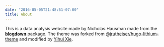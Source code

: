 ```yaml
---
date: "2016-05-05T21:48:51-07:00"
title: About
---
```


This is a data analysis website made by Nicholas Hausman made from the [**blogdown**](https://github.com/rstudio/blogdown) package. The theme was forked from [@jrutheiser/hugo-lithium-theme](https://github.com/jrutheiser/hugo-lithium-theme) and modified by [Yihui Xie](https://github.com/yihui/hugo-lithium).
